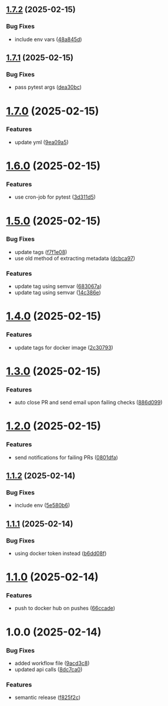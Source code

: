 ## [1.7.2](https://github.com/ccrawford4/fastapi-beyond-CRUD/compare/v1.7.1...v1.7.2) (2025-02-15)


### Bug Fixes

* include env vars ([48a845d](https://github.com/ccrawford4/fastapi-beyond-CRUD/commit/48a845dc43cb6cf3ca3530c36edc398cbc70fee1))

## [1.7.1](https://github.com/ccrawford4/fastapi-beyond-CRUD/compare/v1.7.0...v1.7.1) (2025-02-15)


### Bug Fixes

* pass pytest args ([dea30bc](https://github.com/ccrawford4/fastapi-beyond-CRUD/commit/dea30bcc26e712494133e425ba81e87e1d1de952))

# [1.7.0](https://github.com/ccrawford4/fastapi-beyond-CRUD/compare/v1.6.0...v1.7.0) (2025-02-15)


### Features

* update yml ([9ea09a5](https://github.com/ccrawford4/fastapi-beyond-CRUD/commit/9ea09a50b710d100e247cebf2f865681c399f90c))

# [1.6.0](https://github.com/ccrawford4/fastapi-beyond-CRUD/compare/v1.5.0...v1.6.0) (2025-02-15)


### Features

* use cron-job for pytest ([3d311d5](https://github.com/ccrawford4/fastapi-beyond-CRUD/commit/3d311d537fd0756658c559afb27e08b998971abc))

# [1.5.0](https://github.com/ccrawford4/fastapi-beyond-CRUD/compare/v1.4.0...v1.5.0) (2025-02-15)


### Bug Fixes

* update tags ([f7f1e08](https://github.com/ccrawford4/fastapi-beyond-CRUD/commit/f7f1e080af6c8d1bded383b25b6929b113b40889))
* use old method of extracting metadata ([dcbca97](https://github.com/ccrawford4/fastapi-beyond-CRUD/commit/dcbca97d80f8af2b88028a017b09e29bb7e48e0a))


### Features

* update tag using semvar ([683067a](https://github.com/ccrawford4/fastapi-beyond-CRUD/commit/683067ac6deeffd7e6510225ea968ff3ca0d30a9))
* update tag using semvar ([14c386e](https://github.com/ccrawford4/fastapi-beyond-CRUD/commit/14c386e4119222e7a692d58b8dc4a7673ba6a9e5))

# [1.4.0](https://github.com/ccrawford4/fastapi-beyond-CRUD/compare/v1.3.0...v1.4.0) (2025-02-15)


### Features

* update tags for docker image ([2c30793](https://github.com/ccrawford4/fastapi-beyond-CRUD/commit/2c3079377e2cc8e4c5596b592cf952b69570d8be))

# [1.3.0](https://github.com/ccrawford4/fastapi-beyond-CRUD/compare/v1.2.0...v1.3.0) (2025-02-15)


### Features

* auto close PR and send email upon failing checks ([886d099](https://github.com/ccrawford4/fastapi-beyond-CRUD/commit/886d09953636fa36a98213fe2cb8784a23a86e45))

# [1.2.0](https://github.com/ccrawford4/fastapi-beyond-CRUD/compare/v1.1.2...v1.2.0) (2025-02-15)


### Features

* send notifications for failing PRs ([0801dfa](https://github.com/ccrawford4/fastapi-beyond-CRUD/commit/0801dfad83169de75e8b060ca749e02af57044a7))

## [1.1.2](https://github.com/ccrawford4/fastapi-beyond-CRUD/compare/v1.1.1...v1.1.2) (2025-02-14)


### Bug Fixes

* include env ([5e580b6](https://github.com/ccrawford4/fastapi-beyond-CRUD/commit/5e580b6b1f65ed037c79c1ab8afef0f831fe66af))

## [1.1.1](https://github.com/ccrawford4/fastapi-beyond-CRUD/compare/v1.1.0...v1.1.1) (2025-02-14)


### Bug Fixes

* using docker token instead ([b6dd08f](https://github.com/ccrawford4/fastapi-beyond-CRUD/commit/b6dd08ff4be9416c567a4c80a8de0d2a9136e579))

# [1.1.0](https://github.com/ccrawford4/fastapi-beyond-CRUD/compare/v1.0.0...v1.1.0) (2025-02-14)


### Features

* push to docker hub on pushes ([66ccade](https://github.com/ccrawford4/fastapi-beyond-CRUD/commit/66ccade61180693df83a4183c7cc2b47789fd91f))

# 1.0.0 (2025-02-14)


### Bug Fixes

* added workflow file ([9acd3c8](https://github.com/ccrawford4/fastapi-beyond-CRUD/commit/9acd3c85630da586f5eb62278d5c02ba4bd57899))
* updated api calls ([8dc7ca0](https://github.com/ccrawford4/fastapi-beyond-CRUD/commit/8dc7ca0e4a6c1d721147d1ec611ea85871d598b9))


### Features

* semantic release ([f825f2c](https://github.com/ccrawford4/fastapi-beyond-CRUD/commit/f825f2c784c5c311458c1172ab6f1e54b46110d5))
